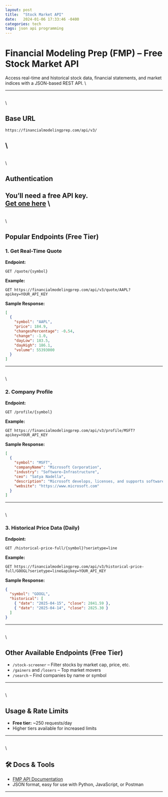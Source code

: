 ```yaml
---
layout: post
title:  "Stock Market API"
date:   2024-01-06 17:33:46 -0400
categories: tech
tags: json api programming
---
```


# Financial Modeling Prep (FMP) – Free Stock Market API

Access real-time and historical stock data, financial statements, and market indices with a JSON-based REST API.
\

---
\
\


## Base URL

```
https://financialmodelingprep.com/api/v3/
```
\
---
\
\

## Authentication

You’ll need a free API key.  
[Get one here](https://financialmodelingprep.com/developer/docs/)
\
---
\
\
## Popular Endpoints (Free Tier)

### 1. Get Real-Time Quote

**Endpoint:**

```
GET /quote/{symbol}
```

**Example:**

```
GET https://financialmodelingprep.com/api/v3/quote/AAPL?apikey=YOUR_API_KEY
```

**Sample Response:**

```json
[
  {
    "symbol": "AAPL",
    "price": 184.9,
    "changesPercentage": -0.54,
    "change": -1.0,
    "dayLow": 183.5,
    "dayHigh": 186.1,
    "volume": 55393000
  }
]
```

---
\
\
### 2. Company Profile

**Endpoint:**

```
GET /profile/{symbol}
```

**Example:**

```
GET https://financialmodelingprep.com/api/v3/profile/MSFT?apikey=YOUR_API_KEY
```

**Sample Response:**

```json
[
  {
    "symbol": "MSFT",
    "companyName": "Microsoft Corporation",
    "industry": "Software—Infrastructure",
    "ceo": "Satya Nadella",
    "description": "Microsoft develops, licenses, and supports software products...",
    "website": "https://www.microsoft.com"
  }
]
```

---
\
\
###  3. Historical Price Data (Daily)

**Endpoint:**

```
GET /historical-price-full/{symbol}?serietype=line
```

**Example:**

```
GET https://financialmodelingprep.com/api/v3/historical-price-full/GOOGL?serietype=line&apikey=YOUR_API_KEY
```

**Sample Response:**

```json
{
  "symbol": "GOOGL",
  "historical": [
    { "date": "2025-04-15", "close": 2841.59 },
    { "date": "2025-04-14", "close": 2825.30 }
  ]
}
```

---
\
\
## Other Available Endpoints (Free Tier)

- `/stock-screener` – Filter stocks by market cap, price, etc.
- `/gainers` and `/losers` – Top market movers
- `/search` – Find companies by name or symbol

---
\
\
##  Usage & Rate Limits

- **Free tier:** ~250 requests/day
- Higher tiers available for increased limits

---
\
\
## 🛠️ Docs & Tools

- [FMP API Documentation](https://financialmodelingprep.com/developer/docs)
- JSON format, easy for use with Python, JavaScript, or Postman

---
